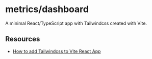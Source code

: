 # metrics/dashboard

A minimal React/TypeScript app with Tailwindcss created with Vite.

## Resources

* [How to add Tailwindcss to Vite React App](https://tailwindcss.com/docs/guides/vite)
